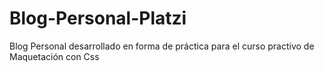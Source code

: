 # Blog-Personal-Platzi
Blog Personal desarrollado en forma de práctica para el curso practivo de Maquetación con Css

